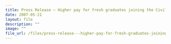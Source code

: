 ```yaml
---
title: Press Release – Higher pay for fresh graduates joining the Civil Service
date: 2007-05-21
layout: file
description: ""
image: ""
file_url: /files/press-release---higher-pay-for-fresh-graduates-joining-the-civil-service.pdf
---
```

